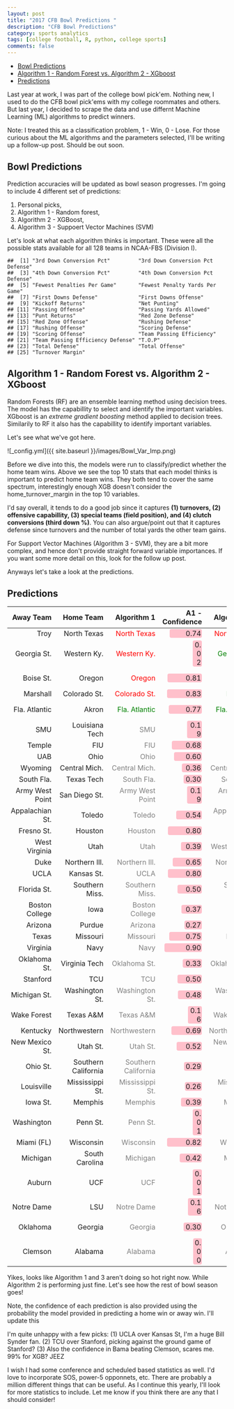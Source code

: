 ```yaml
---
layout: post
title: "2017 CFB Bowl Predictions "
description: "CFB Bowl Predictions"
category: sports analytics
tags: [college football, R, python, college sports]
comments: false
---
```



-   [Bowl Predictions](#bowl-predictions)
-   [Algorithm 1 - Random Forest vs. Algorithm 2 - XGboost](#algorithm-1---random-forest-vs.-algorithm-2---xgboost)
-   [Predictions](#predictions)

Last year at work, I was part of the college bowl pick'em. Nothing new, I used to do the CFB bowl pick'ems with my college roommates and others. But last year, I decided to scrape the data and use differnt Machine Learning (ML) algorithms to predict winners.

Note: I treated this as a classification problem, 1 - Win, 0 - Lose. For those curious about the ML algorithms and the parameters selected, I'll be writing up a follow-up post. Should be out soon.

Bowl Predictions
----------------

Prediction accuracies will be updated as bowl season progresses. I'm going to include 4 different set of predictions:
1. Personal picks,
2. Algorithm 1 - Random forest,
3. Algorithm 2 - XGBoost,
4. Algorithm 3 - Suppoert Vector Machines (SVM)

Let's look at what each algorithm thinks is important. These were all the possible stats available for all 128 teams in NCAA-FBS (Division I).

    ##  [1] "3rd Down Conversion Pct"         "3rd Down Conversion Pct Defense"
    ##  [3] "4th Down Conversion Pct"         "4th Down Conversion Pct Defense"
    ##  [5] "Fewest Penalties Per Game"       "Fewest Penalty Yards Per Game"  
    ##  [7] "First Downs Defense"             "First Downs Offense"            
    ##  [9] "Kickoff Returns"                 "Net Punting"                    
    ## [11] "Passing Offense"                 "Passing Yards Allowed"          
    ## [13] "Punt Returns"                    "Red Zone Defense"               
    ## [15] "Red Zone Offense"                "Rushing Defense"                
    ## [17] "Rushing Offense"                 "Scoring Defense"                
    ## [19] "Scoring Offense"                 "Team Passing Efficiency"        
    ## [21] "Team Passing Efficiency Defense" "T.O.P"                          
    ## [23] "Total Defense"                   "Total Offense"                  
    ## [25] "Turnover Margin"

Algorithm 1 - Random Forest vs. Algorithm 2 - XGboost
-----------------------------------------------------

Random Forests (RF) are an ensemble learning method using decision trees. The model has the capabillity to select and identify the important variables. XGboost is an *extreme gradient boosting* method applied to decision trees. Similarily to RF it also has the capabillity to identify important variables.

Let's see what we've got here.

![_config.yml]({{ site.baseurl }}/images/Bowl_Var_Imp.png)

Before we dive into this, the models were run to classify/predict whether the home team wins. Above we see the top 10 stats that each model thinks is important to predict home team wins. They both tend to cover the same spectrum, interestingly enough XGB doesn't consider the home\_turnover\_margin in the top 10 variables.

I'd say overall, it tends to do a good job since it captures **(1) turnovers, (2) offensive capabillity, (3) special teams (field position), and (4) clutch conversions (third down %)**. You can also argue/point out that it captures defense since turnovers and the number of total yards the other team gains.

For Support Vector Machines (Algorithm 3 - SVM), they are a bit more complex, and hence don't provide straight forward variable importances. If you want some more detail on this, look for the follow up post.

Anyways let's take a look at the predictions.

Predictions
-----------

<table class="table table-condensed">
<thead>
<tr>
<th style="text-align:right;">
Away Team
</th>
<th style="text-align:right;">
Home Team
</th>
<th style="text-align:right;">
Algorithm 1
</th>
<th style="text-align:right;">
A1 - Confidence
</th>
<th style="text-align:right;">
Algorithm 2
</th>
<th style="text-align:right;">
A2 - Confidence
</th>
<th style="text-align:right;">
Algorithm 3
</th>
<th style="text-align:right;">
A3 - Confidence
</th>
<th style="text-align:right;">
Actual
</th>
</tr>
</thead>
<tbody>
<tr>
<td style="text-align:right;">
Troy
</td>
<td style="text-align:right;">
North Texas
</td>
<td style="text-align:right;">
<span style="color: red"> <i class="glyphicon glyphicon-remove"></i> North Texas </span>
</td>
<td style="text-align:right;">
<span style="display: inline-block; direction: rtl; border-radius: 4px; padding-right: 2px; background-color: pink; width: 79.20%">0.74</span>
</td>
<td style="text-align:right;">
<span style="color: red"> <i class="glyphicon glyphicon-remove"></i> North Texas </span>
</td>
<td style="text-align:right;">
<span style="display: inline-block; direction: rtl; border-radius: 4px; padding-right: 2px; background-color: pink; width: 99.20%">0.99</span>
</td>
<td style="text-align:right;">
<span style="color: red"> <i class="glyphicon glyphicon-remove"></i> North Texas </span>
</td>
<td style="text-align:right;">
<span style="display: inline-block; direction: rtl; border-radius: 4px; padding-right: 2px; background-color: pink; width: 81.60%">0.77</span>
</td>
<td style="text-align:right;">
Troy
</td>
</tr>
<tr>
<td style="text-align:right;">
Georgia St.
</td>
<td style="text-align:right;">
Western Ky.
</td>
<td style="text-align:right;">
<span style="color: red"> <i class="glyphicon glyphicon-remove"></i> Western Ky. </span>
</td>
<td style="text-align:right;">
<span style="display: inline-block; direction: rtl; border-radius: 4px; padding-right: 2px; background-color: pink; width: 21.60%">0.02</span>
</td>
<td style="text-align:right;">
<span style="color: green"> <i class="glyphicon glyphicon-ok"></i> Georgia St. </span>
</td>
<td style="text-align:right;">
<span style="display: inline-block; direction: rtl; border-radius: 4px; padding-right: 2px; background-color: pink; width: 28.80%">0.11</span>
</td>
<td style="text-align:right;">
<span style="color: red"> <i class="glyphicon glyphicon-remove"></i> Western Ky. </span>
</td>
<td style="text-align:right;">
<span style="display: inline-block; direction: rtl; border-radius: 4px; padding-right: 2px; background-color: pink; width: 55.20%">0.44</span>
</td>
<td style="text-align:right;">
Georgia St.
</td>
</tr>
<tr>
<td style="text-align:right;">
Boise St.
</td>
<td style="text-align:right;">
Oregon
</td>
<td style="text-align:right;">
<span style="color: red"> <i class="glyphicon glyphicon-remove"></i> Oregon </span>
</td>
<td style="text-align:right;">
<span style="display: inline-block; direction: rtl; border-radius: 4px; padding-right: 2px; background-color: pink; width: 84.80%">0.81</span>
</td>
<td style="text-align:right;">
<span style="color: red"> <i class="glyphicon glyphicon-remove"></i> Oregon </span>
</td>
<td style="text-align:right;">
<span style="display: inline-block; direction: rtl; border-radius: 4px; padding-right: 2px; background-color: pink; width: 99.20%">0.99</span>
</td>
<td style="text-align:right;">
<span style="color: red"> <i class="glyphicon glyphicon-remove"></i> Oregon </span>
</td>
<td style="text-align:right;">
<span style="display: inline-block; direction: rtl; border-radius: 4px; padding-right: 2px; background-color: pink; width: 72.80%">0.66</span>
</td>
<td style="text-align:right;">
Boise St.
</td>
</tr>
<tr>
<td style="text-align:right;">
Marshall
</td>
<td style="text-align:right;">
Colorado St.
</td>
<td style="text-align:right;">
<span style="color: red"> <i class="glyphicon glyphicon-remove"></i> Colorado St. </span>
</td>
<td style="text-align:right;">
<span style="display: inline-block; direction: rtl; border-radius: 4px; padding-right: 2px; background-color: pink; width: 86.40%">0.83</span>
</td>
<td style="text-align:right;">
<span style="color: green"> <i class="glyphicon glyphicon-ok"></i> Marshall </span>
</td>
<td style="text-align:right;">
<span style="display: inline-block; direction: rtl; border-radius: 4px; padding-right: 2px; background-color: pink; width: 90.40%">0.88</span>
</td>
<td style="text-align:right;">
<span style="color: red"> <i class="glyphicon glyphicon-remove"></i> Colorado St. </span>
</td>
<td style="text-align:right;">
<span style="display: inline-block; direction: rtl; border-radius: 4px; padding-right: 2px; background-color: pink; width: 83.20%">0.79</span>
</td>
<td style="text-align:right;">
Marshall
</td>
</tr>
<tr>
<td style="text-align:right;">
Fla. Atlantic
</td>
<td style="text-align:right;">
Akron
</td>
<td style="text-align:right;">
<span style="color: green"> <i class="glyphicon glyphicon-ok"></i> Fla. Atlantic </span>
</td>
<td style="text-align:right;">
<span style="display: inline-block; direction: rtl; border-radius: 4px; padding-right: 2px; background-color: pink; width: 81.60%">0.77</span>
</td>
<td style="text-align:right;">
<span style="color: green"> <i class="glyphicon glyphicon-ok"></i> Fla. Atlantic </span>
</td>
<td style="text-align:right;">
<span style="display: inline-block; direction: rtl; border-radius: 4px; padding-right: 2px; background-color: pink; width: 97.60%">0.97</span>
</td>
<td style="text-align:right;">
<span style="color: green"> <i class="glyphicon glyphicon-ok"></i> Fla. Atlantic </span>
</td>
<td style="text-align:right;">
<span style="display: inline-block; direction: rtl; border-radius: 4px; padding-right: 2px; background-color: pink; width: 76.80%">0.71</span>
</td>
<td style="text-align:right;">
Fla. Atlantic
</td>
</tr>
<tr>
<td style="text-align:right;">
SMU
</td>
<td style="text-align:right;">
Louisiana Tech
</td>
<td style="text-align:right;">
<span style="color: grey"> <i class="glyphicon glyphicon-remove"></i> SMU </span>
</td>
<td style="text-align:right;">
<span style="display: inline-block; direction: rtl; border-radius: 4px; padding-right: 2px; background-color: pink; width: 35.20%">0.19</span>
</td>
<td style="text-align:right;">
<span style="color: grey"> <i class="glyphicon glyphicon-remove"></i> SMU </span>
</td>
<td style="text-align:right;">
<span style="display: inline-block; direction: rtl; border-radius: 4px; padding-right: 2px; background-color: pink; width: 83.20%">0.79</span>
</td>
<td style="text-align:right;">
<span style="color: grey"> <i class="glyphicon glyphicon-remove"></i> Louisiana Tech </span>
</td>
<td style="text-align:right;">
<span style="display: inline-block; direction: rtl; border-radius: 4px; padding-right: 2px; background-color: pink; width: 24.00%">0.05</span>
</td>
<td style="text-align:right;">
TBD
</td>
</tr>
<tr>
<td style="text-align:right;">
Temple
</td>
<td style="text-align:right;">
FIU
</td>
<td style="text-align:right;">
<span style="color: grey"> <i class="glyphicon glyphicon-remove"></i> FIU </span>
</td>
<td style="text-align:right;">
<span style="display: inline-block; direction: rtl; border-radius: 4px; padding-right: 2px; background-color: pink; width: 74.40%">0.68</span>
</td>
<td style="text-align:right;">
<span style="color: grey"> <i class="glyphicon glyphicon-remove"></i> Temple </span>
</td>
<td style="text-align:right;">
<span style="display: inline-block; direction: rtl; border-radius: 4px; padding-right: 2px; background-color: pink; width: 60.00%">0.50</span>
</td>
<td style="text-align:right;">
<span style="color: grey"> <i class="glyphicon glyphicon-remove"></i> FIU </span>
</td>
<td style="text-align:right;">
<span style="display: inline-block; direction: rtl; border-radius: 4px; padding-right: 2px; background-color: pink; width: 49.60%">0.37</span>
</td>
<td style="text-align:right;">
TBD
</td>
</tr>
<tr>
<td style="text-align:right;">
UAB
</td>
<td style="text-align:right;">
Ohio
</td>
<td style="text-align:right;">
<span style="color: grey"> <i class="glyphicon glyphicon-remove"></i> Ohio </span>
</td>
<td style="text-align:right;">
<span style="display: inline-block; direction: rtl; border-radius: 4px; padding-right: 2px; background-color: pink; width: 68.00%">0.60</span>
</td>
<td style="text-align:right;">
<span style="color: grey"> <i class="glyphicon glyphicon-remove"></i> Ohio </span>
</td>
<td style="text-align:right;">
<span style="display: inline-block; direction: rtl; border-radius: 4px; padding-right: 2px; background-color: pink; width: 99.20%">0.99</span>
</td>
<td style="text-align:right;">
<span style="color: grey"> <i class="glyphicon glyphicon-remove"></i> Ohio </span>
</td>
<td style="text-align:right;">
<span style="display: inline-block; direction: rtl; border-radius: 4px; padding-right: 2px; background-color: pink; width: 71.20%">0.64</span>
</td>
<td style="text-align:right;">
TBD
</td>
</tr>
<tr>
<td style="text-align:right;">
Wyoming
</td>
<td style="text-align:right;">
Central Mich.
</td>
<td style="text-align:right;">
<span style="color: grey"> <i class="glyphicon glyphicon-remove"></i> Central Mich. </span>
</td>
<td style="text-align:right;">
<span style="display: inline-block; direction: rtl; border-radius: 4px; padding-right: 2px; background-color: pink; width: 48.80%">0.36</span>
</td>
<td style="text-align:right;">
<span style="color: grey"> <i class="glyphicon glyphicon-remove"></i> Central Mich. </span>
</td>
<td style="text-align:right;">
<span style="display: inline-block; direction: rtl; border-radius: 4px; padding-right: 2px; background-color: pink; width: 100.00%">1.00</span>
</td>
<td style="text-align:right;">
<span style="color: grey"> <i class="glyphicon glyphicon-remove"></i> Central Mich. </span>
</td>
<td style="text-align:right;">
<span style="display: inline-block; direction: rtl; border-radius: 4px; padding-right: 2px; background-color: pink; width: 80.00%">0.75</span>
</td>
<td style="text-align:right;">
TBD
</td>
</tr>
<tr>
<td style="text-align:right;">
South Fla.
</td>
<td style="text-align:right;">
Texas Tech
</td>
<td style="text-align:right;">
<span style="color: grey"> <i class="glyphicon glyphicon-remove"></i> South Fla. </span>
</td>
<td style="text-align:right;">
<span style="display: inline-block; direction: rtl; border-radius: 4px; padding-right: 2px; background-color: pink; width: 44.00%">0.30</span>
</td>
<td style="text-align:right;">
<span style="color: grey"> <i class="glyphicon glyphicon-remove"></i> South Fla. </span>
</td>
<td style="text-align:right;">
<span style="display: inline-block; direction: rtl; border-radius: 4px; padding-right: 2px; background-color: pink; width: 74.40%">0.68</span>
</td>
<td style="text-align:right;">
<span style="color: grey"> <i class="glyphicon glyphicon-remove"></i> South Fla. </span>
</td>
<td style="text-align:right;">
<span style="display: inline-block; direction: rtl; border-radius: 4px; padding-right: 2px; background-color: pink; width: 47.20%">0.34</span>
</td>
<td style="text-align:right;">
TBD
</td>
</tr>
<tr>
<td style="text-align:right;">
Army West Point
</td>
<td style="text-align:right;">
San Diego St.
</td>
<td style="text-align:right;">
<span style="color: grey"> <i class="glyphicon glyphicon-remove"></i> Army West Point </span>
</td>
<td style="text-align:right;">
<span style="display: inline-block; direction: rtl; border-radius: 4px; padding-right: 2px; background-color: pink; width: 35.20%">0.19</span>
</td>
<td style="text-align:right;">
<span style="color: grey"> <i class="glyphicon glyphicon-remove"></i> Army West Point </span>
</td>
<td style="text-align:right;">
<span style="display: inline-block; direction: rtl; border-radius: 4px; padding-right: 2px; background-color: pink; width: 49.60%">0.37</span>
</td>
<td style="text-align:right;">
<span style="color: grey"> <i class="glyphicon glyphicon-remove"></i> Army West Point </span>
</td>
<td style="text-align:right;">
<span style="display: inline-block; direction: rtl; border-radius: 4px; padding-right: 2px; background-color: pink; width: 50.40%">0.38</span>
</td>
<td style="text-align:right;">
TBD
</td>
</tr>
<tr>
<td style="text-align:right;">
Appalachian St.
</td>
<td style="text-align:right;">
Toledo
</td>
<td style="text-align:right;">
<span style="color: grey"> <i class="glyphicon glyphicon-remove"></i> Toledo </span>
</td>
<td style="text-align:right;">
<span style="display: inline-block; direction: rtl; border-radius: 4px; padding-right: 2px; background-color: pink; width: 63.20%">0.54</span>
</td>
<td style="text-align:right;">
<span style="color: grey"> <i class="glyphicon glyphicon-remove"></i> Appalachian St. </span>
</td>
<td style="text-align:right;">
<span style="display: inline-block; direction: rtl; border-radius: 4px; padding-right: 2px; background-color: pink; width: 87.20%">0.84</span>
</td>
<td style="text-align:right;">
<span style="color: grey"> <i class="glyphicon glyphicon-remove"></i> Toledo </span>
</td>
<td style="text-align:right;">
<span style="display: inline-block; direction: rtl; border-radius: 4px; padding-right: 2px; background-color: pink; width: 54.40%">0.43</span>
</td>
<td style="text-align:right;">
TBD
</td>
</tr>
<tr>
<td style="text-align:right;">
Fresno St.
</td>
<td style="text-align:right;">
Houston
</td>
<td style="text-align:right;">
<span style="color: grey"> <i class="glyphicon glyphicon-remove"></i> Houston </span>
</td>
<td style="text-align:right;">
<span style="display: inline-block; direction: rtl; border-radius: 4px; padding-right: 2px; background-color: pink; width: 84.00%">0.80</span>
</td>
<td style="text-align:right;">
<span style="color: grey"> <i class="glyphicon glyphicon-remove"></i> Houston </span>
</td>
<td style="text-align:right;">
<span style="display: inline-block; direction: rtl; border-radius: 4px; padding-right: 2px; background-color: pink; width: 100.00%">1.00</span>
</td>
<td style="text-align:right;">
<span style="color: grey"> <i class="glyphicon glyphicon-remove"></i> Houston </span>
</td>
<td style="text-align:right;">
<span style="display: inline-block; direction: rtl; border-radius: 4px; padding-right: 2px; background-color: pink; width: 78.40%">0.73</span>
</td>
<td style="text-align:right;">
TBD
</td>
</tr>
<tr>
<td style="text-align:right;">
West Virginia
</td>
<td style="text-align:right;">
Utah
</td>
<td style="text-align:right;">
<span style="color: grey"> <i class="glyphicon glyphicon-remove"></i> Utah </span>
</td>
<td style="text-align:right;">
<span style="display: inline-block; direction: rtl; border-radius: 4px; padding-right: 2px; background-color: pink; width: 51.20%">0.39</span>
</td>
<td style="text-align:right;">
<span style="color: grey"> <i class="glyphicon glyphicon-remove"></i> West Virginia </span>
</td>
<td style="text-align:right;">
<span style="display: inline-block; direction: rtl; border-radius: 4px; padding-right: 2px; background-color: pink; width: 98.40%">0.98</span>
</td>
<td style="text-align:right;">
<span style="color: grey"> <i class="glyphicon glyphicon-remove"></i> West Virginia </span>
</td>
<td style="text-align:right;">
<span style="display: inline-block; direction: rtl; border-radius: 4px; padding-right: 2px; background-color: pink; width: 25.60%">0.07</span>
</td>
<td style="text-align:right;">
TBD
</td>
</tr>
<tr>
<td style="text-align:right;">
Duke
</td>
<td style="text-align:right;">
Northern Ill.
</td>
<td style="text-align:right;">
<span style="color: grey"> <i class="glyphicon glyphicon-remove"></i> Northern Ill. </span>
</td>
<td style="text-align:right;">
<span style="display: inline-block; direction: rtl; border-radius: 4px; padding-right: 2px; background-color: pink; width: 72.00%">0.65</span>
</td>
<td style="text-align:right;">
<span style="color: grey"> <i class="glyphicon glyphicon-remove"></i> Northern Ill. </span>
</td>
<td style="text-align:right;">
<span style="display: inline-block; direction: rtl; border-radius: 4px; padding-right: 2px; background-color: pink; width: 96.80%">0.96</span>
</td>
<td style="text-align:right;">
<span style="color: grey"> <i class="glyphicon glyphicon-remove"></i> Northern Ill. </span>
</td>
<td style="text-align:right;">
<span style="display: inline-block; direction: rtl; border-radius: 4px; padding-right: 2px; background-color: pink; width: 56.00%">0.45</span>
</td>
<td style="text-align:right;">
TBD
</td>
</tr>
<tr>
<td style="text-align:right;">
UCLA
</td>
<td style="text-align:right;">
Kansas St.
</td>
<td style="text-align:right;">
<span style="color: grey"> <i class="glyphicon glyphicon-remove"></i> UCLA </span>
</td>
<td style="text-align:right;">
<span style="display: inline-block; direction: rtl; border-radius: 4px; padding-right: 2px; background-color: pink; width: 84.00%">0.80</span>
</td>
<td style="text-align:right;">
<span style="color: grey"> <i class="glyphicon glyphicon-remove"></i> UCLA </span>
</td>
<td style="text-align:right;">
<span style="display: inline-block; direction: rtl; border-radius: 4px; padding-right: 2px; background-color: pink; width: 99.20%">0.99</span>
</td>
<td style="text-align:right;">
<span style="color: grey"> <i class="glyphicon glyphicon-remove"></i> UCLA </span>
</td>
<td style="text-align:right;">
<span style="display: inline-block; direction: rtl; border-radius: 4px; padding-right: 2px; background-color: pink; width: 48.00%">0.35</span>
</td>
<td style="text-align:right;">
TBD
</td>
</tr>
<tr>
<td style="text-align:right;">
Florida St.
</td>
<td style="text-align:right;">
Southern Miss.
</td>
<td style="text-align:right;">
<span style="color: grey"> <i class="glyphicon glyphicon-remove"></i> Southern Miss. </span>
</td>
<td style="text-align:right;">
<span style="display: inline-block; direction: rtl; border-radius: 4px; padding-right: 2px; background-color: pink; width: 60.00%">0.50</span>
</td>
<td style="text-align:right;">
<span style="color: grey"> <i class="glyphicon glyphicon-remove"></i> Southern Miss. </span>
</td>
<td style="text-align:right;">
<span style="display: inline-block; direction: rtl; border-radius: 4px; padding-right: 2px; background-color: pink; width: 96.80%">0.96</span>
</td>
<td style="text-align:right;">
<span style="color: grey"> <i class="glyphicon glyphicon-remove"></i> Southern Miss. </span>
</td>
<td style="text-align:right;">
<span style="display: inline-block; direction: rtl; border-radius: 4px; padding-right: 2px; background-color: pink; width: 59.20%">0.49</span>
</td>
<td style="text-align:right;">
TBD
</td>
</tr>
<tr>
<td style="text-align:right;">
Boston College
</td>
<td style="text-align:right;">
Iowa
</td>
<td style="text-align:right;">
<span style="color: grey"> <i class="glyphicon glyphicon-remove"></i> Boston College </span>
</td>
<td style="text-align:right;">
<span style="display: inline-block; direction: rtl; border-radius: 4px; padding-right: 2px; background-color: pink; width: 49.60%">0.37</span>
</td>
<td style="text-align:right;">
<span style="color: grey"> <i class="glyphicon glyphicon-remove"></i> Boston College </span>
</td>
<td style="text-align:right;">
<span style="display: inline-block; direction: rtl; border-radius: 4px; padding-right: 2px; background-color: pink; width: 52.80%">0.41</span>
</td>
<td style="text-align:right;">
<span style="color: grey"> <i class="glyphicon glyphicon-remove"></i> Boston College </span>
</td>
<td style="text-align:right;">
<span style="display: inline-block; direction: rtl; border-radius: 4px; padding-right: 2px; background-color: pink; width: 27.20%">0.09</span>
</td>
<td style="text-align:right;">
TBD
</td>
</tr>
<tr>
<td style="text-align:right;">
Arizona
</td>
<td style="text-align:right;">
Purdue
</td>
<td style="text-align:right;">
<span style="color: grey"> <i class="glyphicon glyphicon-remove"></i> Arizona </span>
</td>
<td style="text-align:right;">
<span style="display: inline-block; direction: rtl; border-radius: 4px; padding-right: 2px; background-color: pink; width: 41.60%">0.27</span>
</td>
<td style="text-align:right;">
<span style="color: grey"> <i class="glyphicon glyphicon-remove"></i> Arizona </span>
</td>
<td style="text-align:right;">
<span style="display: inline-block; direction: rtl; border-radius: 4px; padding-right: 2px; background-color: pink; width: 55.20%">0.44</span>
</td>
<td style="text-align:right;">
<span style="color: grey"> <i class="glyphicon glyphicon-remove"></i> Arizona </span>
</td>
<td style="text-align:right;">
<span style="display: inline-block; direction: rtl; border-radius: 4px; padding-right: 2px; background-color: pink; width: 83.20%">0.79</span>
</td>
<td style="text-align:right;">
TBD
</td>
</tr>
<tr>
<td style="text-align:right;">
Texas
</td>
<td style="text-align:right;">
Missouri
</td>
<td style="text-align:right;">
<span style="color: grey"> <i class="glyphicon glyphicon-remove"></i> Missouri </span>
</td>
<td style="text-align:right;">
<span style="display: inline-block; direction: rtl; border-radius: 4px; padding-right: 2px; background-color: pink; width: 80.00%">0.75</span>
</td>
<td style="text-align:right;">
<span style="color: grey"> <i class="glyphicon glyphicon-remove"></i> Missouri </span>
</td>
<td style="text-align:right;">
<span style="display: inline-block; direction: rtl; border-radius: 4px; padding-right: 2px; background-color: pink; width: 100.00%">1.00</span>
</td>
<td style="text-align:right;">
<span style="color: grey"> <i class="glyphicon glyphicon-remove"></i> Missouri </span>
</td>
<td style="text-align:right;">
<span style="display: inline-block; direction: rtl; border-radius: 4px; padding-right: 2px; background-color: pink; width: 87.20%">0.84</span>
</td>
<td style="text-align:right;">
TBD
</td>
</tr>
<tr>
<td style="text-align:right;">
Virginia
</td>
<td style="text-align:right;">
Navy
</td>
<td style="text-align:right;">
<span style="color: grey"> <i class="glyphicon glyphicon-remove"></i> Navy </span>
</td>
<td style="text-align:right;">
<span style="display: inline-block; direction: rtl; border-radius: 4px; padding-right: 2px; background-color: pink; width: 92.00%">0.90</span>
</td>
<td style="text-align:right;">
<span style="color: grey"> <i class="glyphicon glyphicon-remove"></i> Navy </span>
</td>
<td style="text-align:right;">
<span style="display: inline-block; direction: rtl; border-radius: 4px; padding-right: 2px; background-color: pink; width: 100.00%">1.00</span>
</td>
<td style="text-align:right;">
<span style="color: grey"> <i class="glyphicon glyphicon-remove"></i> Navy </span>
</td>
<td style="text-align:right;">
<span style="display: inline-block; direction: rtl; border-radius: 4px; padding-right: 2px; background-color: pink; width: 93.60%">0.92</span>
</td>
<td style="text-align:right;">
TBD
</td>
</tr>
<tr>
<td style="text-align:right;">
Oklahoma St.
</td>
<td style="text-align:right;">
Virginia Tech
</td>
<td style="text-align:right;">
<span style="color: grey"> <i class="glyphicon glyphicon-remove"></i> Oklahoma St. </span>
</td>
<td style="text-align:right;">
<span style="display: inline-block; direction: rtl; border-radius: 4px; padding-right: 2px; background-color: pink; width: 46.40%">0.33</span>
</td>
<td style="text-align:right;">
<span style="color: grey"> <i class="glyphicon glyphicon-remove"></i> Oklahoma St. </span>
</td>
<td style="text-align:right;">
<span style="display: inline-block; direction: rtl; border-radius: 4px; padding-right: 2px; background-color: pink; width: 85.60%">0.82</span>
</td>
<td style="text-align:right;">
<span style="color: grey"> <i class="glyphicon glyphicon-remove"></i> Oklahoma St. </span>
</td>
<td style="text-align:right;">
<span style="display: inline-block; direction: rtl; border-radius: 4px; padding-right: 2px; background-color: pink; width: 54.40%">0.43</span>
</td>
<td style="text-align:right;">
TBD
</td>
</tr>
<tr>
<td style="text-align:right;">
Stanford
</td>
<td style="text-align:right;">
TCU
</td>
<td style="text-align:right;">
<span style="color: grey"> <i class="glyphicon glyphicon-remove"></i> TCU </span>
</td>
<td style="text-align:right;">
<span style="display: inline-block; direction: rtl; border-radius: 4px; padding-right: 2px; background-color: pink; width: 60.00%">0.50</span>
</td>
<td style="text-align:right;">
<span style="color: grey"> <i class="glyphicon glyphicon-remove"></i> TCU </span>
</td>
<td style="text-align:right;">
<span style="display: inline-block; direction: rtl; border-radius: 4px; padding-right: 2px; background-color: pink; width: 99.20%">0.99</span>
</td>
<td style="text-align:right;">
<span style="color: grey"> <i class="glyphicon glyphicon-remove"></i> TCU </span>
</td>
<td style="text-align:right;">
<span style="display: inline-block; direction: rtl; border-radius: 4px; padding-right: 2px; background-color: pink; width: 63.20%">0.54</span>
</td>
<td style="text-align:right;">
TBD
</td>
</tr>
<tr>
<td style="text-align:right;">
Michigan St.
</td>
<td style="text-align:right;">
Washington St.
</td>
<td style="text-align:right;">
<span style="color: grey"> <i class="glyphicon glyphicon-remove"></i> Washington St. </span>
</td>
<td style="text-align:right;">
<span style="display: inline-block; direction: rtl; border-radius: 4px; padding-right: 2px; background-color: pink; width: 58.40%">0.48</span>
</td>
<td style="text-align:right;">
<span style="color: grey"> <i class="glyphicon glyphicon-remove"></i> Washington St. </span>
</td>
<td style="text-align:right;">
<span style="display: inline-block; direction: rtl; border-radius: 4px; padding-right: 2px; background-color: pink; width: 100.00%">1.00</span>
</td>
<td style="text-align:right;">
<span style="color: grey"> <i class="glyphicon glyphicon-remove"></i> Washington St. </span>
</td>
<td style="text-align:right;">
<span style="display: inline-block; direction: rtl; border-radius: 4px; padding-right: 2px; background-color: pink; width: 60.80%">0.51</span>
</td>
<td style="text-align:right;">
TBD
</td>
</tr>
<tr>
<td style="text-align:right;">
Wake Forest
</td>
<td style="text-align:right;">
Texas A&M
</td>
<td style="text-align:right;">
<span style="color: grey"> <i class="glyphicon glyphicon-remove"></i> Texas A&M </span>
</td>
<td style="text-align:right;">
<span style="display: inline-block; direction: rtl; border-radius: 4px; padding-right: 2px; background-color: pink; width: 32.80%">0.16</span>
</td>
<td style="text-align:right;">
<span style="color: grey"> <i class="glyphicon glyphicon-remove"></i> Wake Forest </span>
</td>
<td style="text-align:right;">
<span style="display: inline-block; direction: rtl; border-radius: 4px; padding-right: 2px; background-color: pink; width: 64.00%">0.55</span>
</td>
<td style="text-align:right;">
<span style="color: grey"> <i class="glyphicon glyphicon-remove"></i> Texas A&M </span>
</td>
<td style="text-align:right;">
<span style="display: inline-block; direction: rtl; border-radius: 4px; padding-right: 2px; background-color: pink; width: 35.20%">0.19</span>
</td>
<td style="text-align:right;">
TBD
</td>
</tr>
<tr>
<td style="text-align:right;">
Kentucky
</td>
<td style="text-align:right;">
Northwestern
</td>
<td style="text-align:right;">
<span style="color: grey"> <i class="glyphicon glyphicon-remove"></i> Northwestern </span>
</td>
<td style="text-align:right;">
<span style="display: inline-block; direction: rtl; border-radius: 4px; padding-right: 2px; background-color: pink; width: 75.20%">0.69</span>
</td>
<td style="text-align:right;">
<span style="color: grey"> <i class="glyphicon glyphicon-remove"></i> Northwestern </span>
</td>
<td style="text-align:right;">
<span style="display: inline-block; direction: rtl; border-radius: 4px; padding-right: 2px; background-color: pink; width: 99.20%">0.99</span>
</td>
<td style="text-align:right;">
<span style="color: grey"> <i class="glyphicon glyphicon-remove"></i> Northwestern </span>
</td>
<td style="text-align:right;">
<span style="display: inline-block; direction: rtl; border-radius: 4px; padding-right: 2px; background-color: pink; width: 47.20%">0.34</span>
</td>
<td style="text-align:right;">
TBD
</td>
</tr>
<tr>
<td style="text-align:right;">
New Mexico St.
</td>
<td style="text-align:right;">
Utah St.
</td>
<td style="text-align:right;">
<span style="color: grey"> <i class="glyphicon glyphicon-remove"></i> Utah St. </span>
</td>
<td style="text-align:right;">
<span style="display: inline-block; direction: rtl; border-radius: 4px; padding-right: 2px; background-color: pink; width: 61.60%">0.52</span>
</td>
<td style="text-align:right;">
<span style="color: grey"> <i class="glyphicon glyphicon-remove"></i> New Mexico St. </span>
</td>
<td style="text-align:right;">
<span style="display: inline-block; direction: rtl; border-radius: 4px; padding-right: 2px; background-color: pink; width: 95.20%">0.94</span>
</td>
<td style="text-align:right;">
<span style="color: grey"> <i class="glyphicon glyphicon-remove"></i> Utah St. </span>
</td>
<td style="text-align:right;">
<span style="display: inline-block; direction: rtl; border-radius: 4px; padding-right: 2px; background-color: pink; width: 38.40%">0.23</span>
</td>
<td style="text-align:right;">
TBD
</td>
</tr>
<tr>
<td style="text-align:right;">
Ohio St.
</td>
<td style="text-align:right;">
Southern California
</td>
<td style="text-align:right;">
<span style="color: grey"> <i class="glyphicon glyphicon-remove"></i> Southern California </span>
</td>
<td style="text-align:right;">
<span style="display: inline-block; direction: rtl; border-radius: 4px; padding-right: 2px; background-color: pink; width: 43.20%">0.29</span>
</td>
<td style="text-align:right;">
<span style="color: grey"> <i class="glyphicon glyphicon-remove"></i> Ohio St. </span>
</td>
<td style="text-align:right;">
<span style="display: inline-block; direction: rtl; border-radius: 4px; padding-right: 2px; background-color: pink; width: 60.00%">0.50</span>
</td>
<td style="text-align:right;">
<span style="color: grey"> <i class="glyphicon glyphicon-remove"></i> Ohio St. </span>
</td>
<td style="text-align:right;">
<span style="display: inline-block; direction: rtl; border-radius: 4px; padding-right: 2px; background-color: pink; width: 33.60%">0.17</span>
</td>
<td style="text-align:right;">
TBD
</td>
</tr>
<tr>
<td style="text-align:right;">
Louisville
</td>
<td style="text-align:right;">
Mississippi St.
</td>
<td style="text-align:right;">
<span style="color: grey"> <i class="glyphicon glyphicon-remove"></i> Mississippi St. </span>
</td>
<td style="text-align:right;">
<span style="display: inline-block; direction: rtl; border-radius: 4px; padding-right: 2px; background-color: pink; width: 40.80%">0.26</span>
</td>
<td style="text-align:right;">
<span style="color: grey"> <i class="glyphicon glyphicon-remove"></i> Mississippi St. </span>
</td>
<td style="text-align:right;">
<span style="display: inline-block; direction: rtl; border-radius: 4px; padding-right: 2px; background-color: pink; width: 97.60%">0.97</span>
</td>
<td style="text-align:right;">
<span style="color: grey"> <i class="glyphicon glyphicon-remove"></i> Louisville </span>
</td>
<td style="text-align:right;">
<span style="display: inline-block; direction: rtl; border-radius: 4px; padding-right: 2px; background-color: pink; width: 35.20%">0.19</span>
</td>
<td style="text-align:right;">
TBD
</td>
</tr>
<tr>
<td style="text-align:right;">
Iowa St.
</td>
<td style="text-align:right;">
Memphis
</td>
<td style="text-align:right;">
<span style="color: grey"> <i class="glyphicon glyphicon-remove"></i> Memphis </span>
</td>
<td style="text-align:right;">
<span style="display: inline-block; direction: rtl; border-radius: 4px; padding-right: 2px; background-color: pink; width: 51.20%">0.39</span>
</td>
<td style="text-align:right;">
<span style="color: grey"> <i class="glyphicon glyphicon-remove"></i> Memphis </span>
</td>
<td style="text-align:right;">
<span style="display: inline-block; direction: rtl; border-radius: 4px; padding-right: 2px; background-color: pink; width: 100.00%">1.00</span>
</td>
<td style="text-align:right;">
<span style="color: grey"> <i class="glyphicon glyphicon-remove"></i> Memphis </span>
</td>
<td style="text-align:right;">
<span style="display: inline-block; direction: rtl; border-radius: 4px; padding-right: 2px; background-color: pink; width: 83.20%">0.79</span>
</td>
<td style="text-align:right;">
TBD
</td>
</tr>
<tr>
<td style="text-align:right;">
Washington
</td>
<td style="text-align:right;">
Penn St.
</td>
<td style="text-align:right;">
<span style="color: grey"> <i class="glyphicon glyphicon-remove"></i> Penn St. </span>
</td>
<td style="text-align:right;">
<span style="display: inline-block; direction: rtl; border-radius: 4px; padding-right: 2px; background-color: pink; width: 20.80%">0.01</span>
</td>
<td style="text-align:right;">
<span style="color: grey"> <i class="glyphicon glyphicon-remove"></i> Penn St. </span>
</td>
<td style="text-align:right;">
<span style="display: inline-block; direction: rtl; border-radius: 4px; padding-right: 2px; background-color: pink; width: 100.00%">1.00</span>
</td>
<td style="text-align:right;">
<span style="color: grey"> <i class="glyphicon glyphicon-remove"></i> Penn St. </span>
</td>
<td style="text-align:right;">
<span style="display: inline-block; direction: rtl; border-radius: 4px; padding-right: 2px; background-color: pink; width: 49.60%">0.37</span>
</td>
<td style="text-align:right;">
TBD
</td>
</tr>
<tr>
<td style="text-align:right;">
Miami (FL)
</td>
<td style="text-align:right;">
Wisconsin
</td>
<td style="text-align:right;">
<span style="color: grey"> <i class="glyphicon glyphicon-remove"></i> Wisconsin </span>
</td>
<td style="text-align:right;">
<span style="display: inline-block; direction: rtl; border-radius: 4px; padding-right: 2px; background-color: pink; width: 85.60%">0.82</span>
</td>
<td style="text-align:right;">
<span style="color: grey"> <i class="glyphicon glyphicon-remove"></i> Wisconsin </span>
</td>
<td style="text-align:right;">
<span style="display: inline-block; direction: rtl; border-radius: 4px; padding-right: 2px; background-color: pink; width: 100.00%">1.00</span>
</td>
<td style="text-align:right;">
<span style="color: grey"> <i class="glyphicon glyphicon-remove"></i> Wisconsin </span>
</td>
<td style="text-align:right;">
<span style="display: inline-block; direction: rtl; border-radius: 4px; padding-right: 2px; background-color: pink; width: 82.40%">0.78</span>
</td>
<td style="text-align:right;">
TBD
</td>
</tr>
<tr>
<td style="text-align:right;">
Michigan
</td>
<td style="text-align:right;">
South Carolina
</td>
<td style="text-align:right;">
<span style="color: grey"> <i class="glyphicon glyphicon-remove"></i> Michigan </span>
</td>
<td style="text-align:right;">
<span style="display: inline-block; direction: rtl; border-radius: 4px; padding-right: 2px; background-color: pink; width: 53.60%">0.42</span>
</td>
<td style="text-align:right;">
<span style="color: grey"> <i class="glyphicon glyphicon-remove"></i> Michigan </span>
</td>
<td style="text-align:right;">
<span style="display: inline-block; direction: rtl; border-radius: 4px; padding-right: 2px; background-color: pink; width: 71.20%">0.64</span>
</td>
<td style="text-align:right;">
<span style="color: grey"> <i class="glyphicon glyphicon-remove"></i> Michigan </span>
</td>
<td style="text-align:right;">
<span style="display: inline-block; direction: rtl; border-radius: 4px; padding-right: 2px; background-color: pink; width: 23.20%">0.04</span>
</td>
<td style="text-align:right;">
TBD
</td>
</tr>
<tr>
<td style="text-align:right;">
Auburn
</td>
<td style="text-align:right;">
UCF
</td>
<td style="text-align:right;">
<span style="color: grey"> <i class="glyphicon glyphicon-remove"></i> UCF </span>
</td>
<td style="text-align:right;">
<span style="display: inline-block; direction: rtl; border-radius: 4px; padding-right: 2px; background-color: pink; width: 20.80%">0.01</span>
</td>
<td style="text-align:right;">
<span style="color: grey"> <i class="glyphicon glyphicon-remove"></i> UCF </span>
</td>
<td style="text-align:right;">
<span style="display: inline-block; direction: rtl; border-radius: 4px; padding-right: 2px; background-color: pink; width: 98.40%">0.98</span>
</td>
<td style="text-align:right;">
<span style="color: grey"> <i class="glyphicon glyphicon-remove"></i> UCF </span>
</td>
<td style="text-align:right;">
<span style="display: inline-block; direction: rtl; border-radius: 4px; padding-right: 2px; background-color: pink; width: 31.20%">0.14</span>
</td>
<td style="text-align:right;">
TBD
</td>
</tr>
<tr>
<td style="text-align:right;">
Notre Dame
</td>
<td style="text-align:right;">
LSU
</td>
<td style="text-align:right;">
<span style="color: grey"> <i class="glyphicon glyphicon-remove"></i> Notre Dame </span>
</td>
<td style="text-align:right;">
<span style="display: inline-block; direction: rtl; border-radius: 4px; padding-right: 2px; background-color: pink; width: 32.80%">0.16</span>
</td>
<td style="text-align:right;">
<span style="color: grey"> <i class="glyphicon glyphicon-remove"></i> Notre Dame </span>
</td>
<td style="text-align:right;">
<span style="display: inline-block; direction: rtl; border-radius: 4px; padding-right: 2px; background-color: pink; width: 74.40%">0.68</span>
</td>
<td style="text-align:right;">
<span style="color: grey"> <i class="glyphicon glyphicon-remove"></i> Notre Dame </span>
</td>
<td style="text-align:right;">
<span style="display: inline-block; direction: rtl; border-radius: 4px; padding-right: 2px; background-color: pink; width: 47.20%">0.34</span>
</td>
<td style="text-align:right;">
TBD
</td>
</tr>
<tr>
<td style="text-align:right;">
Oklahoma
</td>
<td style="text-align:right;">
Georgia
</td>
<td style="text-align:right;">
<span style="color: grey"> <i class="glyphicon glyphicon-remove"></i> Georgia </span>
</td>
<td style="text-align:right;">
<span style="display: inline-block; direction: rtl; border-radius: 4px; padding-right: 2px; background-color: pink; width: 44.00%">0.30</span>
</td>
<td style="text-align:right;">
<span style="color: grey"> <i class="glyphicon glyphicon-remove"></i> Oklahoma </span>
</td>
<td style="text-align:right;">
<span style="display: inline-block; direction: rtl; border-radius: 4px; padding-right: 2px; background-color: pink; width: 91.20%">0.89</span>
</td>
<td style="text-align:right;">
<span style="color: grey"> <i class="glyphicon glyphicon-remove"></i> Oklahoma </span>
</td>
<td style="text-align:right;">
<span style="display: inline-block; direction: rtl; border-radius: 4px; padding-right: 2px; background-color: pink; width: 30.40%">0.13</span>
</td>
<td style="text-align:right;">
TBD
</td>
</tr>
<tr>
<td style="text-align:right;">
Clemson
</td>
<td style="text-align:right;">
Alabama
</td>
<td style="text-align:right;">
<span style="color: grey"> <i class="glyphicon glyphicon-remove"></i> Alabama </span>
</td>
<td style="text-align:right;">
<span style="display: inline-block; direction: rtl; border-radius: 4px; padding-right: 2px; background-color: pink; width: 20.00%">0.00</span>
</td>
<td style="text-align:right;">
<span style="color: grey"> <i class="glyphicon glyphicon-remove"></i> Alabama </span>
</td>
<td style="text-align:right;">
<span style="display: inline-block; direction: rtl; border-radius: 4px; padding-right: 2px; background-color: pink; width: 99.20%">0.99</span>
</td>
<td style="text-align:right;">
<span style="color: grey"> <i class="glyphicon glyphicon-remove"></i> Alabama </span>
</td>
<td style="text-align:right;">
<span style="display: inline-block; direction: rtl; border-radius: 4px; padding-right: 2px; background-color: pink; width: 34.40%">0.18</span>
</td>
<td style="text-align:right;">
TBD
</td>
</tr>
</tbody>
</table>
Yikes, looks like Algorithm 1 and 3 aren't doing so hot right now. While Algorithm 2 is performing just fine. Let's see how the rest of bowl season goes!

Note, the confidence of each prediction is also provided using the probability the model provided in predicting a home win or away win. I'll update this

I'm quite unhappy with a few picks:
(1) UCLA over Kansas St, I'm a huge Bill Synder fan.
(2) TCU over Stanford, picking against the ground game of Stanford?
(3) Also the confidence in Bama beating Clemson, scares me. 99% for XGB? JEEZ

I wish I had some conference and scheduled based statistics as well. I'd love to incorporate SOS, power-5 opponnets, etc. There are probably a million different things that can be useful. As I continue this yearly, I'll look for more statistics to include. Let me know if you think there are any that I should consider!
